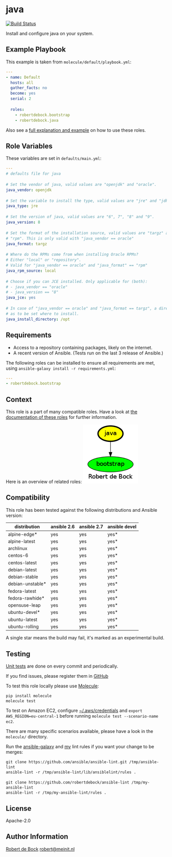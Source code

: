java
=========

[![Build Status](https://travis-ci.org/robertdebock/ansible-role-java.svg?branch=master)](https://travis-ci.org/robertdebock/ansible-role-java)

Install and configure java on your system.

Example Playbook
----------------

This example is taken from `molecule/default/playbook.yml`:
```yaml
---
- name: Default
  hosts: all
  gather_facts: no
  become: yes
  serial: 2

  roles:
    - robertdebock.bootstrap
    - robertdebock.java
```

Also see a [full explanation and example](https://robertdebock.nl/how-to-use-these-roles.html) on how to use these roles.

Role Variables
--------------

These variables are set in `defaults/main.yml`:
```yaml
---
# defaults file for java

# Set the vendor of java, valid values are "openjdk" and "oracle".
java_vendor: openjdk

# Set the variable to install the type, valid values are "jre" and "jdk".
java_type: jre

# Set the version of java, valid values are "6", 7", "8" and "9".
java_version: 8

# Set the format of the installation source, valid values are "targz" and
# "rpm". This is only valid with "java_vendor == oracle"
java_format: targz

# Where do the RPMs come from when installing Oracle RPMs?
# Either "local" or "repository".
# Valid for "java_vendor == oracle" and "java_format" == "rpm"
java_rpm_source: local

# Choose if you can JCE installed. Only applicable for (both):
# - java_vendor == "oracle"
# - java_version == "8"
java_jce: yes

# In case of "java_vendor == oracle" and "java_format == targz", a directory
# as to be set where to install.
java_install_directory: /opt
```

Requirements
------------

- Access to a repository containing packages, likely on the internet.
- A recent version of Ansible. (Tests run on the last 3 release of Ansible.)

The following roles can be installed to ensure all requirements are met, using `ansible-galaxy install -r requirements.yml`:

```yaml
---
- robertdebock.bootstrap

```

Context
-------

This role is a part of many compatible roles. Have a look at [the documentation of these roles](https://robertdebock.nl/) for further information.

Here is an overview of related roles:
![dependencies](https://raw.githubusercontent.com/robertdebock/drawings/artifacts/java.png "Dependency")


Compatibility
-------------

This role has been tested against the following distributions and Ansible version:

|distribution|ansible 2.6|ansible 2.7|ansible devel|
|------------|-----------|-----------|-------------|
|alpine-edge*|yes|yes|yes*|
|alpine-latest|yes|yes|yes*|
|archlinux|yes|yes|yes*|
|centos-6|yes|yes|yes*|
|centos-latest|yes|yes|yes*|
|debian-latest|yes|yes|yes*|
|debian-stable|yes|yes|yes*|
|debian-unstable*|yes|yes|yes*|
|fedora-latest|yes|yes|yes*|
|fedora-rawhide*|yes|yes|yes*|
|opensuse-leap|yes|yes|yes*|
|ubuntu-devel*|yes|yes|yes*|
|ubuntu-latest|yes|yes|yes*|
|ubuntu-rolling|yes|yes|yes*|

A single star means the build may fail, it's marked as an experimental build.

Testing
-------

[Unit tests](https://travis-ci.org/robertdebock/ansible-role-java) are done on every commit and periodically.

If you find issues, please register them in [GitHub](https://github.com/robertdebock/ansible-role-java/issues)

To test this role locally please use [Molecule](https://github.com/metacloud/molecule):
```
pip install molecule
molecule test
```

To test on Amazon EC2, configure [~/.aws/credentials](https://docs.aws.amazon.com/sdk-for-java/v1/developer-guide/credentials.html) and `export AWS_REGION=eu-central-1` before running `molecule test --scenario-name ec2`.

There are many specific scenarios available, please have a look in the `molecule/` directory.

Run the [ansible-galaxy](https://github.com/ansible/galaxy-lint-rules) and [my](https://github.com/robertdebock/ansible-lint-rules) lint rules if you want your change to be merges:

```shell
git clone https://github.com/ansible/ansible-lint.git /tmp/ansible-lint
ansible-lint -r /tmp/ansible-lint/lib/ansiblelint/rules .

git clone https://github.com/robertdebock/ansible-lint /tmp/my-ansible-lint
ansible-lint -r /tmp/my-ansible-lint/rules .
```

License
-------

Apache-2.0


Author Information
------------------

[Robert de Bock](https://robertdebock.nl/) <robert@meinit.nl>
